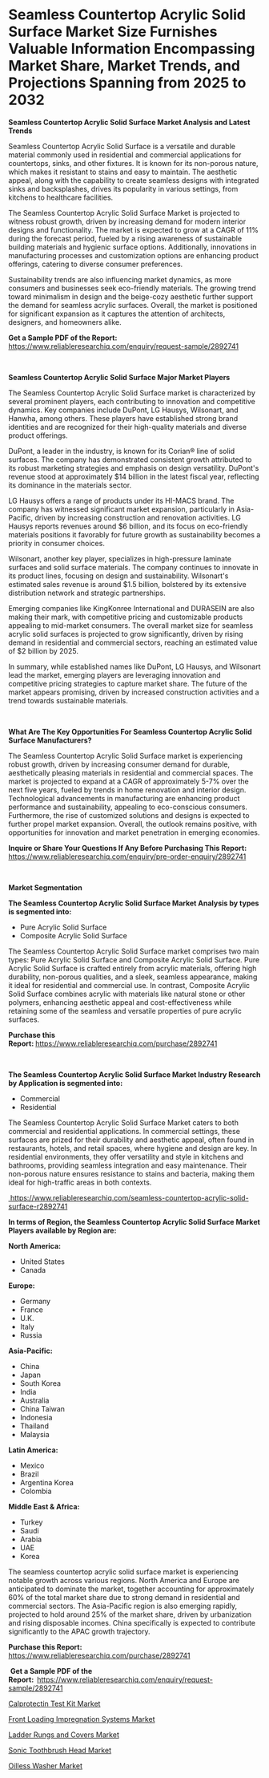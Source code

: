 <p><h1>Seamless Countertop Acrylic Solid Surface Market Size Furnishes Valuable Information Encompassing Market Share, Market Trends, and Projections Spanning from 2025 to 2032</h1></p><p><strong>Seamless Countertop Acrylic Solid Surface Market Analysis and Latest Trends</strong></p>
<p><p>Seamless Countertop Acrylic Solid Surface is a versatile and durable material commonly used in residential and commercial applications for countertops, sinks, and other fixtures. It is known for its non-porous nature, which makes it resistant to stains and easy to maintain. The aesthetic appeal, along with the capability to create seamless designs with integrated sinks and backsplashes, drives its popularity in various settings, from kitchens to healthcare facilities.</p><p>The Seamless Countertop Acrylic Solid Surface Market is projected to witness robust growth, driven by increasing demand for modern interior designs and functionality. The market is expected to grow at a CAGR of 11% during the forecast period, fueled by a rising awareness of sustainable building materials and hygienic surface options. Additionally, innovations in manufacturing processes and customization options are enhancing product offerings, catering to diverse consumer preferences.</p><p>Sustainability trends are also influencing market dynamics, as more consumers and businesses seek eco-friendly materials. The growing trend toward minimalism in design and the beige-cozy aesthetic further support the demand for seamless acrylic surfaces. Overall, the market is positioned for significant expansion as it captures the attention of architects, designers, and homeowners alike.</p></p>
<p><strong>Get a Sample PDF of the Report:&nbsp;</strong> <a href="https://www.reliableresearchiq.com/enquiry/request-sample/2892741?utm_campaign=1129&utm_medium=2&utm_source=Github&utm_content=ia&utm_term=15032025&utm_id=seamless-countertop-acrylic-solid-surface">https://www.reliableresearchiq.com/enquiry/request-sample/2892741</a></p>
<p>&nbsp;</p>
<p><strong>Seamless Countertop Acrylic Solid Surface Major Market Players</strong></p>
<p><p>The Seamless Countertop Acrylic Solid Surface market is characterized by several prominent players, each contributing to innovation and competitive dynamics. Key companies include DuPont, LG Hausys, Wilsonart, and Hanwha, among others. These players have established strong brand identities and are recognized for their high-quality materials and diverse product offerings.</p><p>DuPont, a leader in the industry, is known for its Corian® line of solid surfaces. The company has demonstrated consistent growth attributed to its robust marketing strategies and emphasis on design versatility. DuPont's revenue stood at approximately $14 billion in the latest fiscal year, reflecting its dominance in the materials sector.</p><p>LG Hausys offers a range of products under its HI-MACS brand. The company has witnessed significant market expansion, particularly in Asia-Pacific, driven by increasing construction and renovation activities. LG Hausys reports revenues around $6 billion, and its focus on eco-friendly materials positions it favorably for future growth as sustainability becomes a priority in consumer choices.</p><p>Wilsonart, another key player, specializes in high-pressure laminate surfaces and solid surface materials. The company continues to innovate in its product lines, focusing on design and sustainability. Wilsonart's estimated sales revenue is around $1.5 billion, bolstered by its extensive distribution network and strategic partnerships.</p><p>Emerging companies like KingKonree International and DURASEIN are also making their mark, with competitive pricing and customizable products appealing to mid-market consumers. The overall market size for seamless acrylic solid surfaces is projected to grow significantly, driven by rising demand in residential and commercial sectors, reaching an estimated value of $2 billion by 2025.</p><p>In summary, while established names like DuPont, LG Hausys, and Wilsonart lead the market, emerging players are leveraging innovation and competitive pricing strategies to capture market share. The future of the market appears promising, driven by increased construction activities and a trend towards sustainable materials.</p></p>
<p>&nbsp;</p>
<p><strong>What Are The Key Opportunities For Seamless Countertop Acrylic Solid Surface Manufacturers?</strong></p>
<p><p>The Seamless Countertop Acrylic Solid Surface market is experiencing robust growth, driven by increasing consumer demand for durable, aesthetically pleasing materials in residential and commercial spaces. The market is projected to expand at a CAGR of approximately 5-7% over the next five years, fueled by trends in home renovation and interior design. Technological advancements in manufacturing are enhancing product performance and sustainability, appealing to eco-conscious consumers. Furthermore, the rise of customized solutions and designs is expected to further propel market expansion. Overall, the outlook remains positive, with opportunities for innovation and market penetration in emerging economies.</p></p>
<p><strong>Inquire or Share Your Questions If Any Before Purchasing This Report:</strong> <a href="https://www.reliableresearchiq.com/enquiry/pre-order-enquiry/2892741?utm_campaign=1129&utm_medium=2&utm_source=Github&utm_content=ia&utm_term=15032025&utm_id=seamless-countertop-acrylic-solid-surface">https://www.reliableresearchiq.com/enquiry/pre-order-enquiry/2892741</a></p>
<p>&nbsp;</p>
<p><strong>Market Segmentation</strong></p>
<p><strong>The Seamless Countertop Acrylic Solid Surface Market Analysis by types is segmented into:</strong></p>
<p><ul><li>Pure Acrylic Solid Surface</li><li>Composite Acrylic Solid Surface</li></ul></p>
<p><p>The Seamless Countertop Acrylic Solid Surface market comprises two main types: Pure Acrylic Solid Surface and Composite Acrylic Solid Surface. Pure Acrylic Solid Surface is crafted entirely from acrylic materials, offering high durability, non-porous qualities, and a sleek, seamless appearance, making it ideal for residential and commercial use. In contrast, Composite Acrylic Solid Surface combines acrylic with materials like natural stone or other polymers, enhancing aesthetic appeal and cost-effectiveness while retaining some of the seamless and versatile properties of pure acrylic surfaces.</p></p>
<p><strong>Purchase this Report:&nbsp;</strong><a href="https://www.reliableresearchiq.com/purchase/2892741?utm_campaign=1129&utm_medium=2&utm_source=Github&utm_content=ia&utm_term=15032025&utm_id=seamless-countertop-acrylic-solid-surface">https://www.reliableresearchiq.com/purchase/2892741</a></p>
<p>&nbsp;</p>
<p><strong>The Seamless Countertop Acrylic Solid Surface Market Industry Research by Application is segmented into:</strong></p>
<p><ul><li>Commercial</li><li>Residential</li></ul></p>
<p><p>The Seamless Countertop Acrylic Solid Surface Market caters to both commercial and residential applications. In commercial settings, these surfaces are prized for their durability and aesthetic appeal, often found in restaurants, hotels, and retail spaces, where hygiene and design are key. In residential environments, they offer versatility and style in kitchens and bathrooms, providing seamless integration and easy maintenance. Their non-porous nature ensures resistance to stains and bacteria, making them ideal for high-traffic areas in both contexts.</p></p>
<p><a href="https://www.reliableresearchiq.com/seamless-countertop-acrylic-solid-surface-r2892741?utm_campaign=1129&utm_medium=2&utm_source=Github&utm_content=ia&utm_term=15032025&utm_id=seamless-countertop-acrylic-solid-surface">&nbsp;https://www.reliableresearchiq.com/seamless-countertop-acrylic-solid-surface-r2892741</a></p>
<p><strong>In terms of Region, the Seamless Countertop Acrylic Solid Surface Market Players available by Region are:</strong></p>
<p>
    <p> <strong> North America: </strong>
        <ul>
            <li>United States</li>
            <li>Canada</li>
        </ul>
        </p> 
    <p> <strong> Europe: </strong>
        <ul>
            <li>Germany</li>
            <li>France</li>
            <li>U.K.</li>
            <li>Italy</li>
            <li>Russia</li>
        </ul>
        </p> 
    <p> <strong> Asia-Pacific: </strong>
        <ul>
            <li>China</li>
            <li>Japan</li>
            <li>South Korea</li>
            <li>India</li>
            <li>Australia</li>
            <li>China Taiwan</li>
            <li>Indonesia</li>
            <li>Thailand</li>
            <li>Malaysia</li>
        </ul>
        </p> 
    <p> <strong> Latin America: </strong>
        <ul>
            <li>Mexico</li>
            <li>Brazil</li>
            <li>Argentina Korea</li>
            <li>Colombia</li>
        </ul>
        </p> 
    <p> <strong> Middle East & Africa: </strong>
        <ul>
            <li>Turkey</li>
            <li>Saudi</li>
            <li>Arabia</li>
            <li>UAE</li>
            <li>Korea</li>
        </ul>
    </p>
    </p>
<p><p>The seamless countertop acrylic solid surface market is experiencing notable growth across various regions. North America and Europe are anticipated to dominate the market, together accounting for approximately 60% of the total market share due to strong demand in residential and commercial sectors. The Asia-Pacific region is also emerging rapidly, projected to hold around 25% of the market share, driven by urbanization and rising disposable incomes. China specifically is expected to contribute significantly to the APAC growth trajectory.</p></p>
<p><strong>Purchase this Report: </strong><a href="https://www.reliableresearchiq.com/purchase/2892741?utm_campaign=1129&utm_medium=2&utm_source=Github&utm_content=ia&utm_term=15032025&utm_id=seamless-countertop-acrylic-solid-surface">https://www.reliableresearchiq.com/purchase/2892741</a></p>
<p>&nbsp;<strong>Get a Sample PDF of the Report:&nbsp;&nbsp;</strong><a href="https://www.reliableresearchiq.com/enquiry/request-sample/2892741?utm_campaign=1129&utm_medium=2&utm_source=Github&utm_content=ia&utm_term=15032025&utm_id=seamless-countertop-acrylic-solid-surface">https://www.reliableresearchiq.com/enquiry/request-sample/2892741</a></p>
<p><strong></strong></p>
<p><p><a href="https://github.com/brinnoifon/Market-Research-Report-List-1/blob/main/calprotectin-test-kit-market.md?utm_campaign=1129&utm_medium=2&utm_source=Github&utm_content=ia&utm_term=15032025&utm_id=seamless-countertop-acrylic-solid-surface">Calprotectin Test Kit Market</a></p><p><a href="https://github.com/rjaibiagha/Market-Research-Report-List-1/blob/main/front-loading-impregnation-systems-market.md?utm_campaign=1129&utm_medium=2&utm_source=Github&utm_content=ia&utm_term=15032025&utm_id=seamless-countertop-acrylic-solid-surface">Front Loading Impregnation Systems Market</a></p><p><a href="https://github.com/snapetylerho/Market-Research-Report-List-1/blob/main/ladder-rungs-and-covers-market.md?utm_campaign=1129&utm_medium=2&utm_source=Github&utm_content=ia&utm_term=15032025&utm_id=seamless-countertop-acrylic-solid-surface">Ladder Rungs and Covers Market</a></p><p><a href="https://github.com/trenkkwasek84/Market-Research-Report-List-1/blob/main/sonic-toothbrush-head-market.md?utm_campaign=1129&utm_medium=2&utm_source=Github&utm_content=ia&utm_term=15032025&utm_id=seamless-countertop-acrylic-solid-surface">Sonic Toothbrush Head Market</a></p><p><a href="https://github.com/sulvantomppa/Market-Research-Report-List-1/blob/main/oilless-washer-market.md?utm_campaign=1129&utm_medium=2&utm_source=Github&utm_content=ia&utm_term=15032025&utm_id=seamless-countertop-acrylic-solid-surface">Oilless Washer Market</a></p></p>